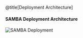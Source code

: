 @title[Deployment Architecture]


#### SAMBA Deployment Architecture

![SAMBA Deployment](https://onetapbeyond.github.io/resource/img/samba/new-samba-deploy.jpg)
